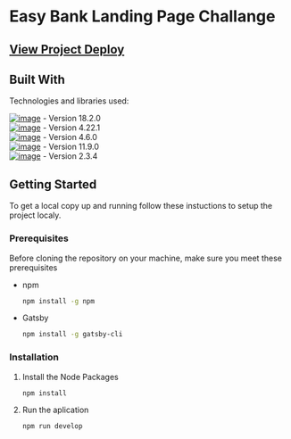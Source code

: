 <!-- TITLE -->
  <h1>Easy Bank Landing Page Challange</h1>

  <h2>
    <a href='https://easybank-v7.netlify.app/'>View Project Deploy</a>
  </h2>

## Built With

Technologies and libraries used:

[![image](https://img.shields.io/badge/React-20232A?style=for-the-badge&logo=react&logoColor=61DAFB)](https://pt-br.reactjs.org/) - Version 18.2.0<br/>
[![image](https://img.shields.io/badge/Gatsby-663399?style=for-the-badge&logo=gatsby&logoColor=white)](https://www.gatsbyjs.com/) - Version 4.22.1<br/>
[![image](https://img.shields.io/badge/Bootstrap-563D7C?style=for-the-badge&logo=bootstrap&logoColor=white)](https://getbootstrap.com/) - Version 4.6.0<br/>
[![image](https://img.shields.io/badge/@Emotion-purple?style=for-the-badge)](https://emotion.sh/docs/introduction) - Version 11.9.0<br/>
[![image](https://img.shields.io/badge/AOS-blue?style=for-the-badge)](https://michalsnik.github.io/aos/) - Version 2.3.4


<!-- GETTING STARTED -->
## Getting Started
To get a local copy up and running follow these instuctions to setup the project localy.

### Prerequisites
Before cloning the repository on your machine, make sure you meet these prerequisites
* npm
  ```sh
  npm install -g npm
  ```
* Gatsby
  ```sh
  npm install -g gatsby-cli
  ```

### Installation

1. Install the Node Packages
   ```
   npm install
   ```
2. Run the aplication
   ```
   npm run develop
   ```

